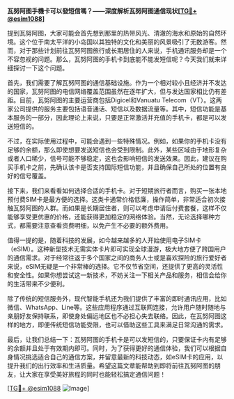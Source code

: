 **瓦努阿图手機卡可以發短信嗎？——深度解析瓦努阿图通信现状[[TG💪+ @esim1088](https://t.me/s/esim1088)]**

提到瓦努阿图，大家可能会首先想到那里的热带风光、清澈的海水和原始的自然环境。这个位于南太平洋的小岛国以其独特的文化和美丽的风景吸引了无数游客。然而，对于那些计划前往瓦努阿图旅行或长期居住的人来说，手机通讯服务却是一个不容忽视的问题。那么，瓦努阿图的手机卡到底能不能发短信呢？今天我们就来详细探讨一下这个问题。

首先，我们需要了解瓦努阿图的通信基础设施。作为一个相对较小且经济并不发达的国家，瓦努阿图的电信网络覆盖范围虽然在逐年扩大，但与发达国家相比仍有差距。目前，瓦努阿图的主要运营商包括Digicel和Vanuatu Telecom（VT）。这两家公司提供的服务主要包括语音通话、短信以及数据流量等。其中，短信功能是基本服务的一部分，因此理论上来说，只要是正常激活并充值的手机卡，都是可以发送短信的。

不过，在实际使用过程中，可能会遇到一些特殊情况。例如，如果你的手机卡没有足够的余额，那么即使想要发送短信也会受到限制。此外，某些区域由于地形复杂或者人口稀少，信号可能不够稳定，这也会影响短信的发送效果。因此，建议在购买手机卡之前，先确认该卡是否支持国际短信功能，并且确保自己所处的位置有良好的信号覆盖。

接下来，我们来看看如何选择合适的手机卡。对于短期旅行者而言，购买一张本地预付费SIM卡是最方便的选择。这类卡通常价格低廉，操作简单，非常适合初次接触瓦努阿图的人群。而如果是长期居住者，则可以考虑申请后付费套餐，这样不仅能够享受更优惠的价格，还能获得更加稳定的网络体验。当然，无论选择哪种方式，都需要注意查看资费明细，以免产生不必要的额外费用。

值得一提的是，随着科技的发展，如今越来越多的人开始使用电子SIM卡（eSIM）。这种新型技术无需实体卡片即可实现全球漫游，极大地方便了跨国用户的通信需求。对于经常往返于多个国家之间的商务人士或是喜欢探险的旅行爱好者来说，eSIM无疑是一个非常棒的选择。它不仅节省空间，还提供了更高的灵活性和安全性。如果你想尝试这一新技术，不妨关注一下相关产品和服务，相信会给你的生活带来不少便利。

除了传统的短信服务外，现代智能手机还为我们提供了丰富的即时通讯应用，比如微信、WhatsApp、Line等。这些应用程序通过互联网连接，允许用户随时随地与亲朋好友保持联系，即使身处偏远地区也不必担心失去联络。因此，在瓦努阿图这样的地方，即便传统短信功能受限，也可以借助这些工具来满足日常沟通的需求。

最后，让我们总结一下：瓦努阿图的手机卡是可以发短信的，只要保证卡内有足够的余额并且处于有效期内即可。同时，为了获得更好的通信体验，我们可以根据自身情况挑选适合自己的通信方案，并留意最新的科技动态，如eSIM卡的应用，以提升我们的出行效率和生活质量。希望这篇文章能帮助到即将前往瓦努阿图的朋友，让大家在享受美好旅程的同时也能轻松搞定通信问题！

[[TG💪+ @esim1088](https://t.me/s/esim1088) ![Image](https://i.postimg.cc/4NQfJmqS/Snipaste-2025-05-13-00-14-12.png)]